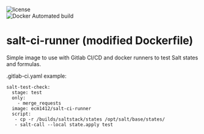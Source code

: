 ![license](https://img.shields.io/github/license/mashape/apistatus.svg)  
![Docker Automated build](https://img.shields.io/docker/automated/jrottenberg/ffmpeg.svg)


# salt-ci-runner (modified Dockerfile)

Simple image to use with Gitlab CI/CD and docker runners to test Salt states and formulas.

.gitlab-ci.yaml example:
```
salt-test-check:
  stage: test
  only:
    - merge_requests
  image: ecm1412/salt-ci-runner
  script:
   - cp -r /builds/saltstack/states /opt/salt/base/states/
   - salt-call --local state.apply test
```
